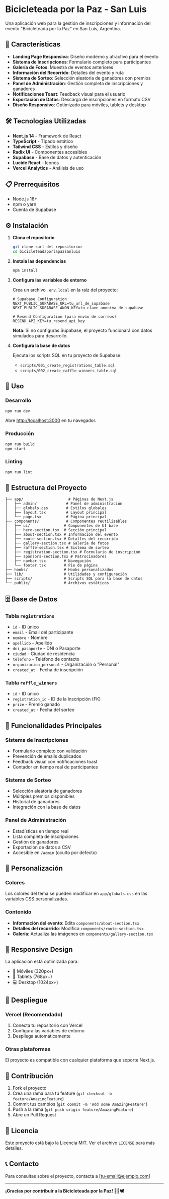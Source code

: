 # Bicicleteada por la Paz - San Luis

Una aplicación web para la gestión de inscripciones y información del evento "Bicicleteada por la Paz" en San Luis, Argentina.

## 🚀 Características

- **Landing Page Responsiva**: Diseño moderno y atractivo para el evento
- **Sistema de Inscripciones**: Formulario completo para participantes
- **Galería de Fotos**: Muestra de eventos anteriores
- **Información del Recorrido**: Detalles del evento y ruta
- **Sistema de Sorteo**: Selección aleatoria de ganadores con premios
- **Panel de Administración**: Gestión completa de inscripciones y ganadores
- **Notificaciones Toast**: Feedback visual para el usuario
- **Exportación de Datos**: Descarga de inscripciones en formato CSV
- **Diseño Responsivo**: Optimizado para móviles, tablets y desktop

## 🛠️ Tecnologías Utilizadas

- **Next.js 14** - Framework de React
- **TypeScript** - Tipado estático
- **Tailwind CSS** - Estilos y diseño
- **Radix UI** - Componentes accesibles
- **Supabase** - Base de datos y autenticación
- **Lucide React** - Iconos
- **Vercel Analytics** - Análisis de uso

## 📋 Prerrequisitos

- Node.js 18+ 
- npm o yarn
- Cuenta de Supabase

## ⚙️ Instalación

1. **Clona el repositorio**
   ```bash
   git clone <url-del-repositorio>
   cd bicicleteadaporlapazsanluis
   ```

2. **Instala las dependencias**
   ```bash
   npm install
   ```

3. **Configura las variables de entorno**
   
   Crea un archivo `.env.local` en la raíz del proyecto:
   ```env
   # Supabase Configuration
   NEXT_PUBLIC_SUPABASE_URL=tu_url_de_supabase
   NEXT_PUBLIC_SUPABASE_ANON_KEY=tu_clave_anonima_de_supabase
   
   # Resend Configuration (para envío de correos)
   RESEND_API_KEY=tu_resend_api_key
   ```
   
   **Nota**: Si no configuras Supabase, el proyecto funcionará con datos simulados para desarrollo.

4. **Configura la base de datos**
   
   Ejecuta los scripts SQL en tu proyecto de Supabase:
   - `scripts/001_create_registrations_table.sql`
   - `scripts/002_create_raffle_winners_table.sql`

## 🚀 Uso

### Desarrollo
```bash
npm run dev
```
Abre [http://localhost:3000](http://localhost:3000) en tu navegador.

### Producción
```bash
npm run build
npm start
```

### Linting
```bash
npm run lint
```

## 📁 Estructura del Proyecto

```
├── app/                    # Páginas de Next.js
│   ├── admin/             # Panel de administración
│   ├── globals.css        # Estilos globales
│   ├── layout.tsx         # Layout principal
│   └── page.tsx           # Página principal
├── components/            # Componentes reutilizables
│   ├── ui/               # Componentes de UI base
│   ├── hero-section.tsx  # Sección principal
│   ├── about-section.tsx # Información del evento
│   ├── route-section.tsx # Detalles del recorrido
│   ├── gallery-section.tsx # Galería de fotos
│   ├── raffle-section.tsx # Sistema de sorteo
│   ├── registration-section.tsx # Formulario de inscripción
│   ├── sponsors-section.tsx # Patrocinadores
│   ├── navbar.tsx        # Navegación
│   └── footer.tsx        # Pie de página
├── hooks/                # Hooks personalizados
├── lib/                  # Utilidades y configuración
├── scripts/              # Scripts SQL para la base de datos
└── public/               # Archivos estáticos
```

## 🗄️ Base de Datos

### Tabla `registrations`
- `id` - ID único
- `email` - Email del participante
- `nombre` - Nombre
- `apellido` - Apellido
- `dni_pasaporte` - DNI o Pasaporte
- `ciudad` - Ciudad de residencia
- `telefono` - Teléfono de contacto
- `organizacion_personal` - Organización o "Personal"
- `created_at` - Fecha de inscripción

### Tabla `raffle_winners`
- `id` - ID único
- `registration_id` - ID de la inscripción (FK)
- `prize` - Premio ganado
- `created_at` - Fecha del sorteo

## 🎯 Funcionalidades Principales

### Sistema de Inscripciones
- Formulario completo con validación
- Prevención de emails duplicados
- Feedback visual con notificaciones toast
- Contador en tiempo real de participantes

### Sistema de Sorteo
- Selección aleatoria de ganadores
- Múltiples premios disponibles
- Historial de ganadores
- Integración con la base de datos

### Panel de Administración
- Estadísticas en tiempo real
- Lista completa de inscripciones
- Gestión de ganadores
- Exportación de datos a CSV
- Accesible en `/admin` (oculto por defecto)

## 🎨 Personalización

### Colores
Los colores del tema se pueden modificar en `app/globals.css` en las variables CSS personalizadas.

### Contenido
- **Información del evento**: Edita `components/about-section.tsx`
- **Detalles del recorrido**: Modifica `components/route-section.tsx`
- **Galería**: Actualiza las imágenes en `components/gallery-section.tsx`

## 📱 Responsive Design

La aplicación está optimizada para:
- 📱 Móviles (320px+)
- 📱 Tablets (768px+)
- 💻 Desktop (1024px+)

## 🚀 Despliegue

### Vercel (Recomendado)
1. Conecta tu repositorio con Vercel
2. Configura las variables de entorno
3. Despliega automáticamente

### Otras plataformas
El proyecto es compatible con cualquier plataforma que soporte Next.js.

## 🤝 Contribución

1. Fork el proyecto
2. Crea una rama para tu feature (`git checkout -b feature/AmazingFeature`)
3. Commit tus cambios (`git commit -m 'Add some AmazingFeature'`)
4. Push a la rama (`git push origin feature/AmazingFeature`)
5. Abre un Pull Request

## 📄 Licencia

Este proyecto está bajo la Licencia MIT. Ver el archivo `LICENSE` para más detalles.

## 📞 Contacto

Para consultas sobre el proyecto, contacta a [tu-email@ejemplo.com]

---

**¡Gracias por contribuir a la Bicicleteada por la Paz! 🚴‍♀️🕊️**